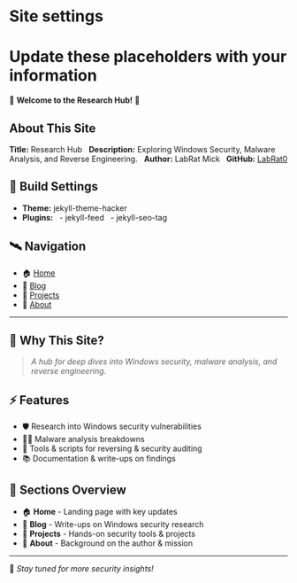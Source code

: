 # Site settings
# Update these placeholders with your information

🚀 **Welcome to the Research Hub!** 🚀

## About This Site
**Title:** Research Hub  
**Description:** Exploring Windows Security, Malware Analysis, and Reverse Engineering.  
**Author:** LabRat Mick  
**GitHub:** [LabRat0](https://github.com/labrat-0)

## 🔧 Build Settings
- **Theme:** jekyll-theme-hacker
- **Plugins:**
  - jekyll-feed
  - jekyll-seo-tag

## 🛰️ Navigation
- 🏠 [Home](#)
- 📖 [Blog](#)
- 🔬 [Projects](#)
- 📜 [About](#)

---

## 📌 Why This Site?
> *A hub for deep dives into Windows security, malware analysis, and reverse engineering.*

## ⚡ Features
- 🛡️ Research into Windows security vulnerabilities
- 🕵️‍♂️ Malware analysis breakdowns
- 🔗 Tools & scripts for reversing & security auditing
- 📚 Documentation & write-ups on findings

## 📂 Sections Overview
- 🏠 **Home** - Landing page with key updates
- 📖 **Blog** - Write-ups on Windows security research
- 🔬 **Projects** - Hands-on security tools & projects
- 📜 **About** - Background on the author & mission

---

🚀 *Stay tuned for more security insights!*
